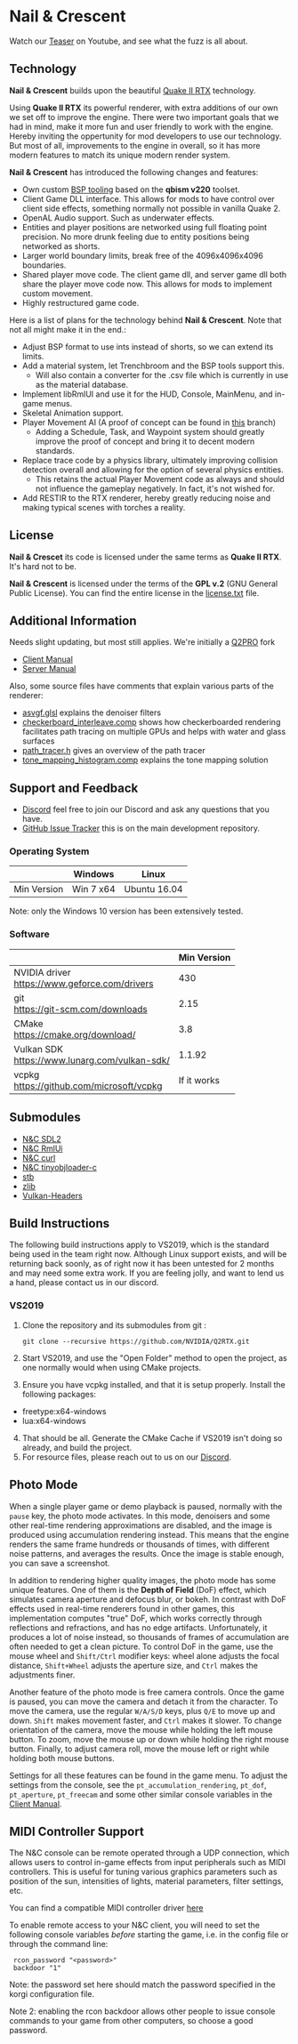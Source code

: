# Nail & Crescent

Watch our [Teaser](https://www.youtube.com/watch?v=BIOJ6QURT5k) on Youtube, and see what the fuzz is all about.

## Technology

**Nail & Crescent** builds upon the beautiful [Quake II RTX](https://github.com/NVIDIA/Q2RTX) technology.

Using **Quake II RTX** its powerful renderer, with extra additions of our own we set off to
improve the engine. There were two important goals that we had in mind, make it more fun and user friendly
to work with the engine. Hereby inviting the oppertunity for mod developers to use our technology. But most
of all, improvements to the engine in overall, so it has more modern features to match its unique modern render
system.

**Nail & Crescent** has introduced the following changes and features:
- Own custom [BSP tooling](https://github.com/WatIsDeze/widtools/) based on the **qbism v220** toolset.
- Client Game DLL interface. This allows for mods to have control over client side effects, something normally not possible in vanilla Quake 2.
- OpenAL Audio support. Such as underwater effects.
- Entities and player positions are networked using full floating point precision. No more drunk feeling due to entity positions being networked as shorts.
- Larger world boundary limits, break free of the 4096x4096x4096 boundaries.
- Shared player move code. The client game dll, and server game dll both share the player move code now. This allows for mods to implement custom movement. 
- Highly restructured game code. 

Here is a list of plans for the technology behind **Nail & Crescent**. Note that not all might make it in the end.:
- Adjust BSP format to use ints instead of shorts, so we can extend its limits.
- Add a material system, let Trenchbroom and the BSP tools support this.
    - Will also contain a converter for the .csv file which is currently in use as the material database.
- Implement libRmlUI and use it for the HUD, Console, MainMenu, and in-game menus.
- Skeletal Animation support.
- Player Movement AI (A proof of concept can be found in [this](https://github.com/WatIsDeze/Nail-Crescent/tree/AI-PMove) branch)
    - Adding a Schedule, Task, and Waypoint system should greatly improve the proof of concept and bring it to decent modern standards.
- Replace trace code by a physics library, ultimately improving collision detection overall and allowing for the option of several physics entities.
    - This retains the actual Player Movement code as always and should not influence the gameplay negatively. In fact, it's not wished for.
- Add RESTIR to the RTX renderer, hereby greatly reducing noise and making typical scenes with torches a reality.

## License

**Nail & Crescet** its code is licensed under the same terms as **Quake II RTX**. It's hard not to be.

**Nail & Crescent** is licensed under the terms of the **GPL v.2** (GNU General Public License).
You can find the entire license in the [license.txt](license.txt) file.

## Additional Information
Needs slight updating, but most still applies. We're initially a [Q2PRO](https://github.com/skullernet/q2pro) fork

  * [Client Manual](doc/client.md)
  * [Server Manual](doc/server.md)

Also, some source files have comments that explain various parts of the renderer:

  * [asvgf.glsl](src/refresh/vkpt/shader/asvgf.glsl) explains the denoiser filters
  * [checkerboard_interleave.comp](src/refresh/vkpt/shader/checkerboard_interleave.comp) shows how checkerboarded rendering facilitates path tracing on multiple GPUs and helps with water and glass surfaces
  * [path_tracer.h](src/refresh/vkpt/shader/path_tracer.h) gives an overview of the path tracer
  * [tone_mapping_histogram.comp](src/refresh/vkpt/shader/tone_mapping_histogram.comp) explains the tone mapping solution 


## Support and Feedback
  * [Discord](https://discord.gg/5tadZ96cvY) feel free to join our Discord and ask any questions that you have.
  * [GitHub Issue Tracker](https://github.com/WatIsDeze/Nail-Crescent/issues) this is on the main development repository.

### Operating System

|             | Windows    | Linux        |
|-------------|------------|--------------|
| Min Version | Win 7 x64  | Ubuntu 16.04 |

Note: only the Windows 10 version has been extensively tested.

### Software

|                                                     | Min Version |
|-----------------------------------------------------|-------------|
| NVIDIA driver <br> https://www.geforce.com/drivers  | 430         |
| git <br> https://git-scm.com/downloads              | 2.15        |
| CMake <br> https://cmake.org/download/              | 3.8         |
| Vulkan SDK <br> https://www.lunarg.com/vulkan-sdk/  | 1.1.92      |
| vcpkg <br> https://github.com/microsoft/vcpkg       | If it works |

## Submodules

* [N&C SDL2](https://github.com/WatIsDeze/NaC-SDL)
* [N&C RmlUi](https://github.com/WatIsDeze/Nac-RmlUi)
* [N&C curl](https://github.com/WatIsDeze/NaC-curl)
* [N&C tinyobjloader-c](https://github.com/WatIsDeze/nac-tinyobjloader-c)
* [stb](https://github.com/nothings/stb)
* [zlib](https://github.com/madler/zlib)
* [Vulkan-Headers](https://github.com/KhronosGroup/Vulkan-Headers)

## Build Instructions
The following build instructions apply to VS2019, which is the standard being used in the team right now.
Although Linux support exists, and will be returning back soonly, as of right now it has been untested for
2 months and may need some extra work. If you are feeling jolly, and want to lend us a hand, please contact
us in our discord.

### VS2019

  1. Clone the repository and its submodules from git :

     `git clone --recursive https://github.com/NVIDIA/Q2RTX.git `

  2. Start VS2019, and use the "Open Folder" method to open the project, as one normally would when using CMake projects.  

  3. Ensure you have vcpkg installed, and that it is setup properly. Install the following packages:
  - freetype:x64-windows
  - lua:x64-windows

  4. That should be all. Generate the CMake Cache if VS2019 isn't doing so already, and build the project.
  5. For resource files, please reach out to us on our [Discord](https://discord.gg/5tadZ96cvY).

## Photo Mode

When a single player game or demo playback is paused, normally with the `pause` key, the photo mode activates. 
In this mode, denoisers and some other real-time rendering approximations are disabled, and the image is produced
using accumulation rendering instead. This means that the engine renders the same frame hundreds or thousands of times,
with different noise patterns, and averages the results. Once the image is stable enough, you can save a screenshot.

In addition to rendering higher quality images, the photo mode has some unique features. One of them is the
**Depth of Field** (DoF) effect, which simulates camera aperture and defocus blur, or bokeh. In contrast with DoF effects
used in real-time renderers found in other games, this implementation computes "true" DoF, which works correctly through reflections and refractions, and has no edge artifacts. Unfortunately, it produces a lot of noise instead, so thousands
of frames of accumulation are often needed to get a clean picture. To control DoF in the game, use the mouse wheel and 
`Shift/Ctrl` modifier keys: wheel alone adjusts the focal distance, `Shift+Wheel` adjusts the aperture size, and `Ctrl` makes
the adjustments finer.

Another feature of the photo mode is free camera controls. Once the game is paused, you can move the camera and 
detach it from the character. To move the camera, use the regular `W/A/S/D` keys, plus `Q/E` to move up and down. `Shift` makes
movement faster, and `Ctrl` makes it slower. To change orientation of the camera, move the mouse while holding the left 
mouse button. To zoom, move the mouse up or down while holding the right mouse button. Finally, to adjust camera roll,
move the mouse left or right while holding both mouse buttons.

Settings for all these features can be found in the game menu. To adjust the settings from the console, see the
`pt_accumulation_rendering`, `pt_dof`, `pt_aperture`, `pt_freecam` and some other similar console variables in the 
[Client Manual](doc/client.md).

## MIDI Controller Support

The N&C console can be remote operated through a UDP connection, which
allows users to control in-game effects from input peripherals such as MIDI controllers. This is 
useful for tuning various graphics parameters such as position of the sun, intensities of lights, 
material parameters, filter settings, etc.

You can find a compatible MIDI controller driver [here](https://github.com/NVIDIA/korgi)

To enable remote access to your N&C client, you will need to set the following 
console variables _before_ starting the game, i.e. in the config file or through the command line:
```
 rcon_password "<password>"
 backdoor "1"
```

Note: the password set here should match the password specified in the korgi configuration file.

Note 2: enabling the rcon backdoor allows other people to issue console commands to your game from 
other computers, so choose a good password.